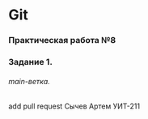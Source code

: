 # Git
### Практическая работа №8
### Задание 1.
###### main-ветка. 

add pull request Сычев Артем УИТ-211